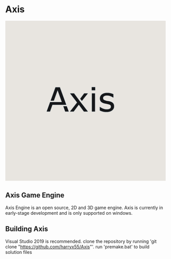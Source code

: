 # Axis
![Axis](/Res/branding/axis_logo.jpg?raw=true "Axis")

## Axis Game Engine
Axis Engine is an open source, 2D and 3D game engine. Axis is
currently in early-stage development and is only supported
on windows.

## Building Axis
Visual Studio 2019 is recommended.
clone the repository by running 'git clone "https://github.com/harryx55/Axis"'.
run 'premake.bat' to build solution files
